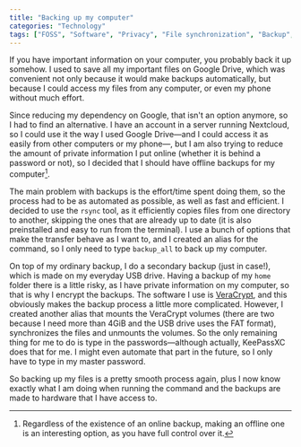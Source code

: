 ```yaml
---
title: "Backing up my computer"
categories: "Technology"
tags: ["FOSS", "Software", "Privacy", "File synchronization", "Backup", "Offline", "Local"]
---
```

If you have important information on your computer, you probably back it up somehow. I used to save all my important files on Google Drive, which was convenient not only because it would make backups automatically, but because I could access my files from any computer, or even my phone without much effort.

Since reducing my dependency on Google, that isn't an option anymore, so I had to find an alternative. I have an account in a server running Nextcloud, so I could use it the way I used Google Drive—and I could access it as easily from other computers or my phone—, but I am also trying to reduce the amount of private information I put online (whether it is behind a password or not), so I decided that I should have offline backups for my computer[^note].

[^note]: Regardless of the existence of an online backup, making an offline one is an interesting option, as you have full control over it.

The main problem with backups is the effort/time spent doing them, so the process had to be as automated as possible, as well as fast and efficient. I decided to use the `rsync` tool, as it efficiently copies files from one directory to another, skipping the ones that are already up to date (it is also preinstalled and easy to run from the terminal). I use a bunch of options that make the transfer behave as I want to, and I created an alias for the command, so I only need to type `backup_all` to back up my computer.

On top of my ordinary backup, I do a secondary backup (just in case!), which is made on my everyday USB drive. Having a backup of my `home` folder there is a little risky, as I have private information on my computer, so that is why I encrypt the backups. The software I use is [VeraCrypt](https://www.veracrypt.fr/en/Home.html), and this obviously makes the backup process a little more complicated. However, I created another alias that mounts the VeraCrypt volumes (there are two because I need more than 4GiB and the USB drive uses the FAT format), synchronizes the files and unmounts the volumes. So the only remaining thing for me to do is type in the passwords—although actually, KeePassXC does that for me. I might even automate that part in the future, so I only have to type in my master password.

So backing up my files is a pretty smooth process again, plus I now know exactly what I am doing when running the command and the backups are made to hardware that I have access to.

